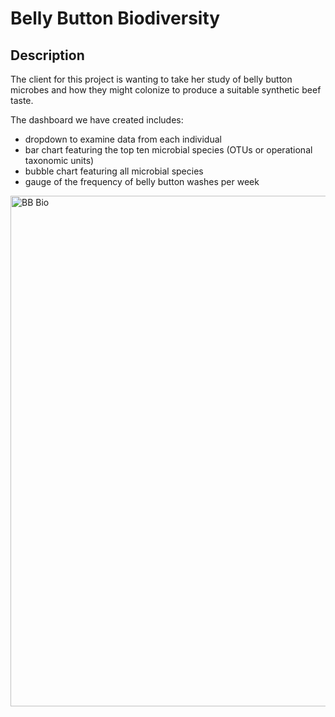 # Belly Button Biodiversity

## Description
The client for this project is wanting to take her study of belly button microbes and how 
they might colonize to produce a suitable synthetic beef taste.

The dashboard we have created includes:

* dropdown to examine data from each individual
* bar chart featuring the top ten microbial species (OTUs or operational taxonomic units)
* bubble chart featuring all microbial species
* gauge of the frequency of belly button washes per week

<img width="817" alt="BB Bio" src="https://user-images.githubusercontent.com/94575416/154821084-9d625d03-255d-45d5-b3f6-eb1633cffad2.png">
